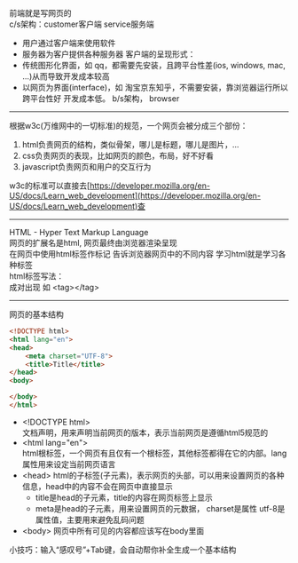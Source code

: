 前端就是写网页的  
c/s架构：customer客户端 service服务端  
- 用户通过客户端来使用软件
- 服务器为客户提供各种服务器
客户端的呈现形式：
- 传统图形化界面，如 qq，都需要先安装，且跨平台性差(ios, windows, mac, ...)从而导致开发成本较高 
- 以网页为界面(interface)，如 淘宝京东知乎，不需要安装，靠浏览器运行所以跨平台性好 开发成本低。 b/s架构， browser

---

根据w3c(万维网中的一切标准)的规范，一个网页会被分成三个部份：  
1. html负责网页的结构，类似骨架，哪儿是标题，哪儿是图片，...
2. css负责网页的表现，比如网页的颜色，布局，好不好看
3. javascript负责网页和用户的交互行为

w3c的标准可以直接去[https://developer.mozilla.org/en-US/docs/Learn_web_development](https://developer.mozilla.org/en-US/docs/Learn_web_development)查

---

HTML - Hyper Text Markup Language  
网页的扩展名是html, 网页最终由浏览器渲染呈现  
在网页中使用html标签作标记 告诉浏览器网页中的不同内容 学习html就是学习各种标签  
html标签写法：  
成对出现 如 \<tag>\</tag>  

---

网页的基本结构  
```html
<!DOCTYPE html>
<html lang="en">
<head>
    <meta charset="UTF-8">
    <title>Title</title>
</head>
<body>

</body>
</html>
```
- \<!DOCTYPE html>  
文档声明，用来声明当前网页的版本，表示当前网页是遵循html5规范的
- \<html lang="en">  
html根标签，一个网页有且仅有一个根标签，其他标签都得在它的内部。lang属性用来设定当前网页语言
- \<head>
html的子标签(子元素)，表示网页的头部，可以用来设置网页的各种信息，head中的内容不会在网页中直接显示
  - title是head的子元素，title的内容在网页标签上显示
  - meta是head的子元素，用来设置网页的元数据， charset是属性 utf-8是属性值，主要用来避免乱码问题
- \<body>
网页中所有可见的内容都应该写在body里面

小技巧：输入“感叹号”+Tab键，会自动帮你补全生成一个基本结构  
